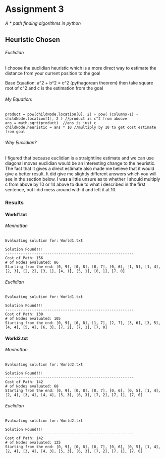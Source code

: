 # Assignment 3
###### A * path finding algorithms in python
## Heuristic Chosen
###### Euclidian
I choose the euclidian heuristic which is a more direct way to estimate the distance from your current position to the goal

Base Equation: a^2 + b^2 = c^2 (pythagorean theorem) then take square root of c^2 and c is the estimation from the goal

###### My Equation: 
```
product = pow(childNode.location[0], 2) + pow( (columns-1) - childNode.location[1], 2 ) //product is c^2 from aboove
ans = math.sqrt(product)  //ans is just c
childNode.heuristic = ans * 10 //multiply by 10 to get cost estimate from goal
```

###### Why Euclidian?

I figured that because euclidian is a straightline estimate and we can use diagonal moves euclidian would be an interesting change to the heuristic. The fact that it gives a direct estimate also made me believe that it would give a better result. It did give me slightly different answers which you will see in the section below. I was a little unsure as to whether I should multiply c from above by 10 or 14 above to due to what i described in the first sentence, but i did mess around with it and left it at 10.

### Results
#### World1.txt
###### Manhattan
```
Evaluating solution for: World1.txt

Solution Found!!!
----------------------------------------------------------
Cost of Path: 156
# of Nodes evaluated: 86
Starting from the end: [0, 9], [0, 8], [0, 7], [0, 6], [1, 5], [1, 4], [2, 3], [2, 2], [3, 1], [4, 1], [5, 1], [6, 1], [7, 0]
```

###### Euclidian
```
Evaluating solution for: World1.txt

Solution Found!!!
----------------------------------------------------------
Cost of Path: 130
# of Nodes evaluated: 105
Starting from the end: [0, 9], [0, 8], [1, 7], [2, 7], [3, 6], [3, 5], [4, 4], [5, 4], [6, 3], [7, 2], [7, 1], [7, 0]
```

#### World2.txt
###### Manhattan
```
Evaluating solution for: World2.txt

Solution Found!!!
----------------------------------------------------------
Cost of Path: 142
# of Nodes evaluated: 68
Starting from the end: [0, 9], [0, 8], [0, 7], [0, 6], [0, 5], [1, 4], [2, 4], [3, 4], [4, 4], [5, 3], [6, 3], [7, 2], [7, 1], [7, 0]
```

###### Euclidian
```
Evaluating solution for: World2.txt

Solution Found!!!
----------------------------------------------------------
Cost of Path: 142
# of Nodes evaluated: 125
Starting from the end: [0, 9], [0, 8], [0, 7], [0, 6], [0, 5], [1, 4], [2, 4], [3, 4], [4, 3], [5, 3], [6, 3], [7, 2], [7, 1], [7, 0]
```


